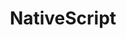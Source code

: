 ---
facebook: https://facebook.com/NativeScript
git: https://github.com/NativeScript/NativeScript
logohandle: nativescript
sort: nativescript
title: NativeScript
twitter: https://x.com/NativeScript
website: https://www.nativescript.org/
wikipedia: https://en.wikipedia.org/wiki/NativeScript
youtube: https://youtube.com/channel/UCORcUyJOXjF4PbwCP6R6dGw
---